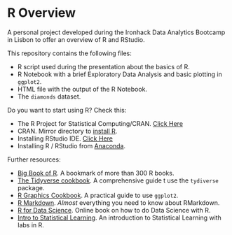 # **R Overview**

A personal project developed during the Ironhack Data Analytics Bootcamp in Lisbon to offer an overview of R and RStudio.

This repository contains the following files:

- R script used during the presentation about the basics of R.
- R Notebook with a brief Exploratory Data Analysis and basic plotting in `ggplot2`.
- HTML file with the output of the R Notebook.
- The `diamonds` dataset.

Do you want to start using R? Check this:

- The R Project for Statistical Computing/CRAN. [Click Here](https://www.r-project.org/)
- CRAN. Mirror directory to [install R](https://cran.r-project.org/mirrors.html).
- Installing RStudio IDE. [Click Here](https://www.rstudio.com/products/rstudio/download/)
- Installing R / RStudio from [Anaconda](https://docs.anaconda.com/anaconda/navigator/tutorials/create-r-environment/?highlight=RStudio#creating-an-r-environment-and-running-rstudio).


Further resources:

- [Big Book of R](https://www.bigbookofr.com/index.html). A bookmark of more than 300 R books.
- [The Tidyverse cookbook](https://rstudio-education.github.io/tidyverse-cookbook/). A comprehensive guide t use the `tydiverse` package.
- [R Graphics Cookbook](https://r-graphics.org/). A practical guide to use `ggplot2`.
- [R Markdown](https://rmarkdown.rstudio.com/). *Almost* everything you need to know about RMarkdown.
- [R for Data Science](https://r4ds.had.co.nz/index.html). Online book on how to do Data Science with R.
- [Intro to Statistical Learning](https://www.statlearning.com/). An introduction to Statistical Learning with labs in R.
